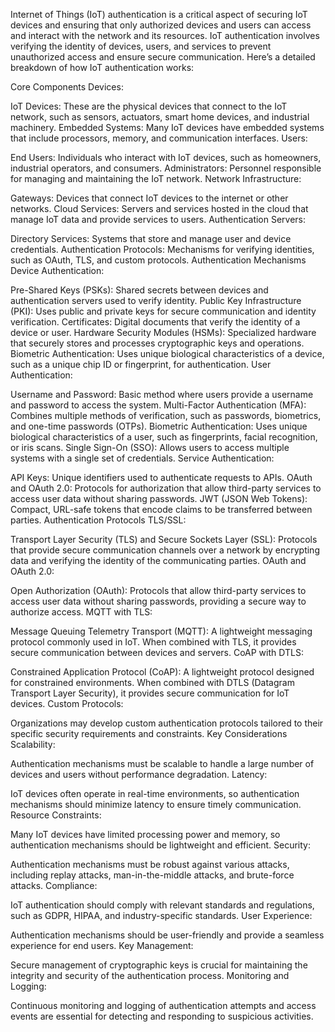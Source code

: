 Internet of Things (IoT) authentication is a critical aspect of securing IoT devices and ensuring that only authorized devices and users can access and interact with the network and its resources. IoT authentication involves verifying the identity of devices, users, and services to prevent unauthorized access and ensure secure communication. Here’s a detailed breakdown of how IoT authentication works:

Core Components
Devices:

IoT Devices: These are the physical devices that connect to the IoT network, such as sensors, actuators, smart home devices, and industrial machinery.
Embedded Systems: Many IoT devices have embedded systems that include processors, memory, and communication interfaces.
Users:

End Users: Individuals who interact with IoT devices, such as homeowners, industrial operators, and consumers.
Administrators: Personnel responsible for managing and maintaining the IoT network.
Network Infrastructure:

Gateways: Devices that connect IoT devices to the internet or other networks.
Cloud Services: Servers and services hosted in the cloud that manage IoT data and provide services to users.
Authentication Servers:

Directory Services: Systems that store and manage user and device credentials.
Authentication Protocols: Mechanisms for verifying identities, such as OAuth, TLS, and custom protocols.
Authentication Mechanisms
Device Authentication:

Pre-Shared Keys (PSKs): Shared secrets between devices and authentication servers used to verify identity.
Public Key Infrastructure (PKI): Uses public and private keys for secure communication and identity verification.
Certificates: Digital documents that verify the identity of a device or user.
Hardware Security Modules (HSMs): Specialized hardware that securely stores and processes cryptographic keys and operations.
Biometric Authentication: Uses unique biological characteristics of a device, such as a unique chip ID or fingerprint, for authentication.
User Authentication:

Username and Password: Basic method where users provide a username and password to access the system.
Multi-Factor Authentication (MFA): Combines multiple methods of verification, such as passwords, biometrics, and one-time passwords (OTPs).
Biometric Authentication: Uses unique biological characteristics of a user, such as fingerprints, facial recognition, or iris scans.
Single Sign-On (SSO): Allows users to access multiple systems with a single set of credentials.
Service Authentication:

API Keys: Unique identifiers used to authenticate requests to APIs.
OAuth and OAuth 2.0: Protocols for authorization that allow third-party services to access user data without sharing passwords.
JWT (JSON Web Tokens): Compact, URL-safe tokens that encode claims to be transferred between parties.
Authentication Protocols
TLS/SSL:

Transport Layer Security (TLS) and Secure Sockets Layer (SSL): Protocols that provide secure communication channels over a network by encrypting data and verifying the identity of the communicating parties.
OAuth and OAuth 2.0:

Open Authorization (OAuth): Protocols that allow third-party services to access user data without sharing passwords, providing a secure way to authorize access.
MQTT with TLS:

Message Queuing Telemetry Transport (MQTT): A lightweight messaging protocol commonly used in IoT. When combined with TLS, it provides secure communication between devices and servers.
CoAP with DTLS:

Constrained Application Protocol (CoAP): A lightweight protocol designed for constrained environments. When combined with DTLS (Datagram Transport Layer Security), it provides secure communication for IoT devices.
Custom Protocols:

Organizations may develop custom authentication protocols tailored to their specific security requirements and constraints.
Key Considerations
Scalability:

Authentication mechanisms must be scalable to handle a large number of devices and users without performance degradation.
Latency:

IoT devices often operate in real-time environments, so authentication mechanisms should minimize latency to ensure timely communication.
Resource Constraints:

Many IoT devices have limited processing power and memory, so authentication mechanisms should be lightweight and efficient.
Security:

Authentication mechanisms must be robust against various attacks, including replay attacks, man-in-the-middle attacks, and brute-force attacks.
Compliance:

IoT authentication should comply with relevant standards and regulations, such as GDPR, HIPAA, and industry-specific standards.
User Experience:

Authentication mechanisms should be user-friendly and provide a seamless experience for end users.
Key Management:

Secure management of cryptographic keys is crucial for maintaining the integrity and security of the authentication process.
Monitoring and Logging:

Continuous monitoring and logging of authentication attempts and access events are essential for detecting and responding to suspicious activities.
